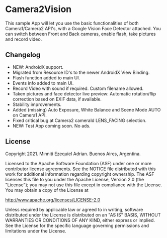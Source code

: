 # Camera2Vision

This sample App will let you use the basic functionalities of both Camera1/Camera2 API's, with a Google Vision Face Detector attached.
You can switch between Front and Back cameras, enable flash, take pictures and record video.

## Changelog

* NEW: AndroidX support.
* Migrated from Resource ID's to the newer AndroidX View Binding.
* Flash function added to main UI.
* Events info added to main UI.
* Record Video with sound if required. Custom filename allowed.
* Taken pictures and face detector live preview: Automatic rotation/flip correction based on EXIF data, if available.
* Stability improvements.
* Added (missing) Auto Exposure, White Balance and Scene Mode AUTO on Camera1 API.
* Fixed critical bug at Camera2 cameraId LENS_FACING selection.
* NEW: Test App coming soon. No ads.

## License

Copyright 2021. Minniti Ezequiel Adrian. Buenos Aires, Argentina.

Licensed to the Apache Software Foundation (ASF) under one or more contributor license agreements. See the NOTICE file distributed with this work for additional information regarding copyright ownership. The ASF licenses this file to you under the Apache License, Version 2.0 (the "License"); you may not use this file except in compliance with the License. You may obtain a copy of the License at

http://www.apache.org/licenses/LICENSE-2.0

Unless required by applicable law or agreed to in writing, software distributed under the License is distributed on an "AS IS" BASIS, WITHOUT WARRANTIES OR CONDITIONS OF ANY KIND, either express or implied. See the License for the specific language governing permissions and limitations under the License.
